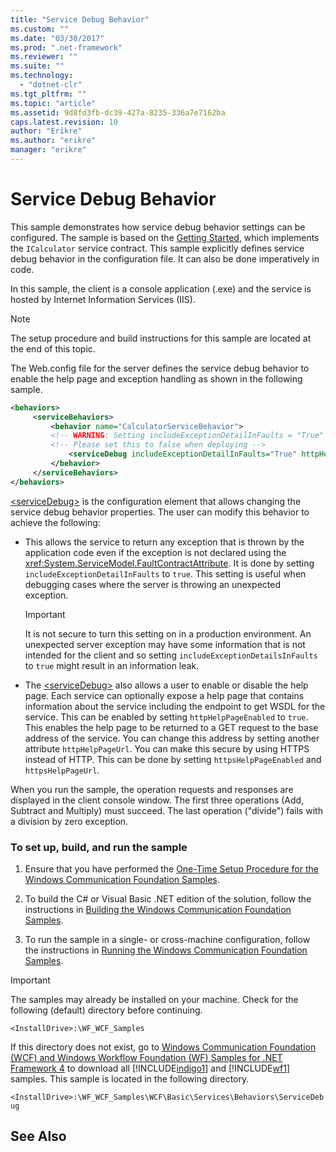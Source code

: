 ```yaml
---
title: "Service Debug Behavior"
ms.custom: ""
ms.date: "03/30/2017"
ms.prod: ".net-framework"
ms.reviewer: ""
ms.suite: ""
ms.technology: 
  - "dotnet-clr"
ms.tgt_pltfrm: ""
ms.topic: "article"
ms.assetid: 9d8fd3fb-dc39-427a-8235-336a7e7162ba
caps.latest.revision: 10
author: "Erikre"
ms.author: "erikre"
manager: "erikre"
---
```

# Service Debug Behavior
This sample demonstrates how service debug behavior settings can be configured. The sample is based on the [Getting Started](../../../../docs/framework/wcf/samples/getting-started-sample.md), which implements the `ICalculator` service contract. This sample explicitly defines service debug behavior in the configuration file. It can also be done imperatively in code.  
  
 In this sample, the client is a console application (.exe) and the service is hosted by Internet Information Services (IIS).  
  
> [!NOTE]
>  The setup procedure and build instructions for this sample are located at the end of this topic.  
  
 The Web.config file for the server defines the service debug behavior to enable the help page and exception handling as shown in the following sample.  
  
```xml  
<behaviors>  
     <serviceBehaviors>  
         <behavior name="CalculatorServiceBehavior">  
         <!-- WARNING: Setting includeExceptionDetailInFaults = "True" could result in leaking secured server information to the client.-->  
         <!-- Please set this to false when deploying -->  
             <serviceDebug includeExceptionDetailInFaults="True" httpHelpPageEnabled="True"/>  
         </behavior>  
     </serviceBehaviors>  
</behaviors>  
```  
  
 [\<serviceDebug>](../../../../docs/framework/configure-apps/file-schema/wcf/servicedebug.md) is the configuration element that allows changing the service debug behavior properties. The user can modify this behavior to achieve the following:  
  
-   This allows the service to return any exception that is thrown by the application code even if the exception is not declared using the <xref:System.ServiceModel.FaultContractAttribute>. It is done by setting `includeExceptionDetailInFaults` to `true`. This setting is useful when debugging cases where the server is throwing an unexpected exception.  
  
    > [!IMPORTANT]
    >  It is not secure to turn this setting on in a production environment. An unexpected server exception may have some information that is not intended for the client and so setting `includeExceptionDetailsInFaults` to `true` might result in an information leak.  
  
-   The [\<serviceDebug>](../../../../docs/framework/configure-apps/file-schema/wcf/servicedebug.md) also allows a user to enable or disable the help page. Each service can optionally expose a help page that contains information about the service including the endpoint to get WSDL for the service. This can be enabled by setting `httpHelpPageEnabled` to `true`. This enables the help page to be returned to a GET request to the base address of the service. You can change this address by setting another attribute `httpHelpPageUrl`. You can make this secure by using HTTPS instead of HTTP. This can be done by setting `httpsHelpPageEnabled` and `httpsHelpPageUrl`.  
  
 When you run the sample, the operation requests and responses are displayed in the client console window. The first three operations (Add, Subtract and Multiply) must succeed. The last operation ("divide") fails with a division by zero exception.  
  
### To set up, build, and run the sample  
  
1.  Ensure that you have performed the [One-Time Setup Procedure for the Windows Communication Foundation Samples](../../../../docs/framework/wcf/samples/one-time-setup-procedure-for-the-wcf-samples.md).  
  
2.  To build the C# or Visual Basic .NET edition of the solution, follow the instructions in [Building the Windows Communication Foundation Samples](../../../../docs/framework/wcf/samples/building-the-samples.md).  
  
3.  To run the sample in a single- or cross-machine configuration, follow the instructions in [Running the Windows Communication Foundation Samples](../../../../docs/framework/wcf/samples/running-the-samples.md).  
  
> [!IMPORTANT]
>  The samples may already be installed on your machine. Check for the following (default) directory before continuing.  
>   
>  `<InstallDrive>:\WF_WCF_Samples`  
>   
>  If this directory does not exist, go to [Windows Communication Foundation (WCF) and Windows Workflow Foundation (WF) Samples for .NET Framework 4](http://go.microsoft.com/fwlink/?LinkId=150780) to download all [!INCLUDE[indigo1](../../../../includes/indigo1-md.md)] and [!INCLUDE[wf1](../../../../includes/wf1-md.md)] samples. This sample is located in the following directory.  
>   
>  `<InstallDrive>:\WF_WCF_Samples\WCF\Basic\Services\Behaviors\ServiceDebug`  
  
## See Also
